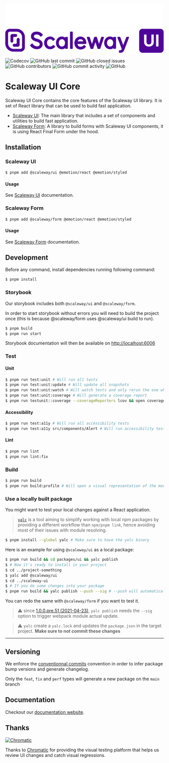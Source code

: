![](.storybook/assets/logo-dark.svg#gh-dark-mode-only)
![](.storybook/assets/logo-light.svg#gh-light-mode-only)

![Codecov](https://img.shields.io/codecov/c/github/scaleway/scaleway-ui)
![GitHub last commit](https://img.shields.io/github/last-commit/scaleway/scaleway-ui)
![GitHub closed issues](https://img.shields.io/github/issues-closed/scaleway/scaleway-ui)
![GitHub contributors](https://img.shields.io/github/contributors/scaleway/scaleway-ui)
![GitHub commit activity](https://img.shields.io/github/commit-activity/m/scaleway/scaleway-ui)
![GitHub](https://img.shields.io/github/license/scaleway/scaleway-ui)

# Scaleway UI Core

Scaleway UI Core contains the core features of the Scaleway UI library. 
It is set of React library that can be used to build fast application.

- [Scaleway UI](./packages/ui): The main library that includes a set of components and utilities to build fast application.
- [Scaleway Form](./packages/form): A library to build forms with Scaleway UI components, it is using React Final Form under the hood.

## Installation

### Scaleway UI

```sh
$ pnpm add @scaleway/ui @emotion/react @emotion/styled
```

#### Usage

See [Scaleway UI](./packages/ui) documentation.

### Scaleway Form

```sh
$ pnpm add @scaleway/form @emotion/react @emotion/styled
```

#### Usage

See [Scaleway Form](./packages/form) documentation.

## Development

Before any command, install dependencies running following command:

```sh
$ pnpm install
```

### Storybook

Our storybook includes both `@scaleway/ui` and `@scaleway/form`.

In order to start storybook without errors you will need to build the project once 
(this is because @scaleway/form uses @scaleway/ui build to run).

```sh
$ pnpm build
$ pnpm run start
```

Storybook documentation will then be available on [http://localhost:6006](http://localhost:6006)

### Test

#### Unit

```sh
$ pnpm run test:unit # Will run all tests
$ pnpm run test:unit:update # Will update all snapshots
$ pnpm run test:unit:watch # Will watch tests and only rerun the one who are modified
$ pnpm run test:unit:coverage # Will generate a coverage report
$ pnpm run testunit::coverage --coverageReporters lcov && open coverage/lcov-report/index.html # Will generate an open an html code coverage report
```

#### Accessibility

```sh
$ pnpm run test:a11y # Will run all accessibility tests
$ pnpm run test:a11y src/components/Alert # Will run accessibility test of Alert component only
```

#### Lint

```sh
$ pnpm run lint
$ pnpm run lint:fix
```

### Build

```sh
$ pnpm run build
$ pnpm run build:profile # Will open a visual representation of the modules inside the compile package
```

### Use a locally built package

You might want to test your local changes against a React application.

> [`yalc`](https://github.com/whitecolor/yalc) is a tool aiming to simplify working with local npm packages by providing a different workflow than `npm/pnpm link`, hence avoiding most of their issues with module resolving.

```bash
$ pnpm install --global yalc # Make sure to have the yalc binary
```

Here is an example for using `@scaleway/ui` as a local package:

```bash
$ pnpm run build && cd packages/ui && yalc publish
$ # Now it's ready to install in your project
$ cd ../project-something
$ yalc add @scaleway/ui
$ cd ../scaleway-ui
$ # If you do some changes into your package
$ pnpm run build && yalc publish --push --sig # --push will automatically update the package on projects where it have been added, --sig updates the signature hash to trigger webpack update
```

You can redo the same with `@scaleway/form` if you want to test it.

> :warning: since [1.0.0.pre.51 (2021-04-23)](https://github.com/wclr/yalc/blob/master/CHANGELOG.md#100pre51-2021-04-23), `yalc publish` needs the `--sig` option to trigger webpack module actual update.

> :warning: `yalc` create a `yalc.lock` and updates the `package.json` in the target project. **Make sure to not commit these changes**

---

## Versioning

We enforce the [conventionnal commits](https://www.conventionalcommits.org) convention in order to infer package bump versions and generate changelog.

Only the `feat`, `fix` and `perf` types will generate a new package on the `main` branch

## Documentation

Checkout our [documentation website](https://storybook.ui.scaleway.com/).

## Thanks

<a href="https://www.chromatic.com/"><img src="https://user-images.githubusercontent.com/321738/84662277-e3db4f80-af1b-11ea-88f5-91d67a5e59f6.png" width="153" height="30" alt="Chromatic" /></a>

Thanks to [Chromatic](https://www.chromatic.com/) for providing the visual testing platform that helps us review UI changes and catch visual regressions.
